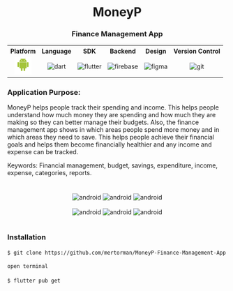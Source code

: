  
<h1 align="center" >MoneyP</h1>
<h3 align="center">Finance Management App</h3>


<table align="center">
  <tr>
    <th>Platform</th>
    <th>Language</th>
    <th>SDK</th>
    <th>Backend</th>
    <th>Design</th>
    <th>Version Control</th>
       
  </tr>
  <tr>
    <td align="center">
    <img src="https://raw.githubusercontent.com/devicons/devicon/master/icons/android/android-original-wordmark.svg" alt="android" width="40"  height="40"/>
    </td>
    <td align="center"><img src="https://www.vectorlogo.zone/logos/dartlang/dartlang-icon.svg" alt="dart" width="40" height="40"/></td>
    <td align="center"><img src="https://www.vectorlogo.zone/logos/flutterio/flutterio-icon.svg" alt="flutter" width="40" height="40"/></td>
    <td align="center"><img src="https://www.vectorlogo.zone/logos/firebase/firebase-icon.svg" alt="firebase" width="40" height="40"/></td>
    <td align="center"><img src="https://www.vectorlogo.zone/logos/figma/figma-icon.svg" alt="figma" width="40" height="40"/></td>
    <td align="center"><img src="https://www.vectorlogo.zone/logos/git-scm/git-scm-icon.svg" alt="git" width="40" height="40"/> </td>
     
  </tr>
   
</table>

<h3 align="left">Application Purpose:</h3>

<p align="left">MoneyP helps people track their spending and income. This helps people understand how much money they are spending and how much they are making so they can better manage their budgets. Also, the finance management app shows in which areas people spend more money and in which areas they need to save. This helps people achieve their financial goals and helps them become financially healthier and any income and expense can be tracked.
</p>
<p>Keywords: Financial management, budget, savings, expenditure, income, expense, categories, reports.</p>

<h1 align="center" ></h1>

<div align="center">
 <img src="https://user-images.githubusercontent.com/86311539/213533432-fb9a8ce3-6392-49a8-810e-de463c317893.jpg" alt="android" width="200" height="420"/>
 <img src="https://user-images.githubusercontent.com/86311539/213534591-df99919d-b7a0-497a-b77c-d9c5219edea4.jpg" alt="android" width="200" height="420"/>
 <img src="https://user-images.githubusercontent.com/86311539/213534628-0e2dc720-bcb7-49f0-9182-5c6862278112.jpg" alt="android" width="200" height="420"/>
</div>
<br/>
<div align="center">
 <img src="https://user-images.githubusercontent.com/86311539/213534775-ba8a601d-568b-4194-a103-2af2f6963e9c.jpg" alt="android" width="200" height="420"/>
 <img src="https://user-images.githubusercontent.com/86311539/213534803-39dd0778-0835-4733-b394-500cc48abe68.jpg" alt="android" width="200" height="420"/>
 <img src="https://user-images.githubusercontent.com/86311539/213534823-2967c435-0fcc-43f2-bb22-7bda14900082.jpg" alt="android" width="200" height="420"/>
</div>
<h1 align="center" ></h1>


 
<h3 align="left">Installation</h3>
 
 
 ```sh
$ git clone https://github.com/mertorman/MoneyP-Finance-Management-App.git
```

```sh
open terminal
 
$ flutter pub get
```
 

 
 
